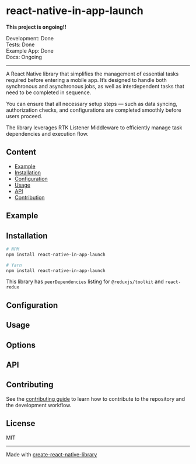 # react-native-in-app-launch

**This project is ongoing!!**

Development: Done  
Tests: Done  
Example App: Done  
Docs: Ongoing

________


A React Native library that simplifies the management of essential tasks required before entering a mobile app. It’s designed to handle both synchronous and asynchronous jobs, as well as interdependent tasks that need to be completed in sequence.  

You can ensure that all necessary setup steps — such as data syncing, authorization checks, and configurations are completed smoothly before users proceed.

The library leverages RTK Listener Middleware to efficiently manage task dependencies and execution flow.  

## Content

- [Example](#example)
- [Installation](#installation)
- [Configuration](#configuration)
- [Usage](#usage)
- [API](#api)
- [Contribution](#contribution)

## Example

## Installation

```sh
# NPM
npm install react-native-in-app-launch

# Yarn
npm install react-native-in-app-launch
```

This library has `peerDependencies` listing for `@reduxjs/toolkit` and `react-redux`


## Configuration

## Usage

## Options

## API

## Contributing

See the [contributing guide](CONTRIBUTING.md) to learn how to contribute to the repository and the development workflow.

## License

MIT

---

Made with [create-react-native-library](https://github.com/callstack/react-native-builder-bob)
